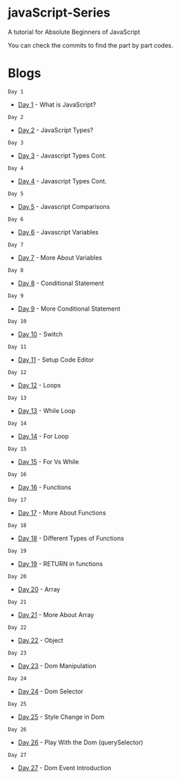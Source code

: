 # javaScript-Series
A tutorial for Absolute Beginners of JavaScript

You can check the commits to find the part by part codes.

# Blogs
```
Day 1
```
* [Day 1](https://blog.nerdjfpb.com/javascript-part-1/) - What is JavaScript?

```
Day 2
```
* [Day 2](https://blog.nerdjfpb.com/javascript-part-2/) - JavaScript Types?
```
Day 3
```
* [Day 3](https://blog.nerdjfpb.com/javascript-part-3/) - Javascript Types Cont.
```
Day 4
```
* [Day 4](https://blog.nerdjfpb.com/javascript-part-4/) - Javascript Types Cont.
```
Day 5
```
* [Day 5](https://blog.nerdjfpb.com/javascript-part-5/) - Javascript Comparisons
```
Day 6
```
* [Day 6](https://blog.nerdjfpb.com/javascript-part-6/) - Javascript Variables
```
Day 7
```
* [Day 7](https://blog.nerdjfpb.com/javascript-part-7/) - More About Variables
```
Day 8
```
* [Day 8](https://blog.nerdjfpb.com/javascript-part-8/) - Conditional Statement
```
Day 9
```
* [Day 9](https://blog.nerdjfpb.com/javascript-part-9/) - More Conditional Statement
```
Day 10
```
* [Day 10](https://blog.nerdjfpb.com/javascript-part-10/) - Switch
```
Day 11
```
* [Day 11](https://blog.nerdjfpb.com/javascript-part-11/) - Setup Code Editor
```
Day 12
```
* [Day 12](https://blog.nerdjfpb.com/javascript-part-12/) - Loops
```
Day 13
```
* [Day 13](https://blog.nerdjfpb.com/javascript-part-13/) - While Loop
```
Day 14
```
* [Day 14](https://blog.nerdjfpb.com/javascript-part-14/) - For Loop
```
Day 15
```
* [Day 15](https://blog.nerdjfpb.com/javascript-part-15/) - For Vs While
```
Day 16
```
* [Day 16](https://blog.nerdjfpb.com/javascript-part-16/) - Functions
```
Day 17
```
* [Day 17](https://blog.nerdjfpb.com/javascript-part-17/) - More About Functions
```
Day 18
```
* [Day 18](https://blog.nerdjfpb.com/javascript-part-18/) - Different Types of Functions
```
Day 19
```
* [Day 19](https://blog.nerdjfpb.com/javascript-part-19/) - RETURN in functions
```
Day 20
```
* [Day 20](https://blog.nerdjfpb.com/javascript-part-20/) - Array
```
Day 21
```
* [Day 21](https://blog.nerdjfpb.com/javascript-part-21/) - More About Array
```
Day 22
```
* [Day 22](https://blog.nerdjfpb.com/javascript-part-22/) - Object
```
Day 23
```
* [Day 23](https://blog.nerdjfpb.com/javascript-part-23/) - Dom Manipulation
```
Day 24
```
* [Day 24](https://blog.nerdjfpb.com/javascript-part-24/) - Dom Selector
```
Day 25
```
* [Day 25](https://blog.nerdjfpb.com/javascript-part-25/) - Style Change in Dom
```
Day 26
```
* [Day 26](https://blog.nerdjfpb.com/javascript-part-26/) - Play With the Dom (querySelector)
```
Day 27
```
* [Day 27](https://blog.nerdjfpb.com/javascript-part-27/) - Dom Event Introduction
